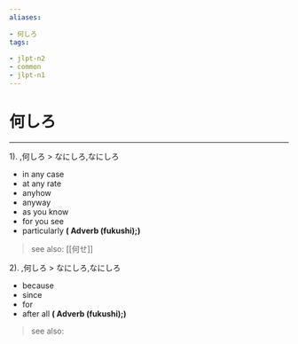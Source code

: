 ```yaml
---
aliases:
    
- 何しろ
tags:
    
- jlpt-n2
- common
- jlpt-n1
---
```


# 何しろ
---
1).
,何しろ > なにしろ,なにしろ

- in any case
- at any rate
- anyhow
- anyway
- as you know
- for you see
- particularly
**( Adverb (fukushi);)**
> see also:  [[何せ]]
            
2).
,何しろ > なにしろ,なにしろ

- because
- since
- for
- after all
**( Adverb (fukushi);)**
> see also: 
            